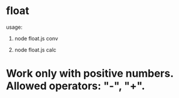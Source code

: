 # float

usage:
1) node float.js conv




2) node float.js calc
  # Work only with positive numbers. Allowed operators: "-", "+".
